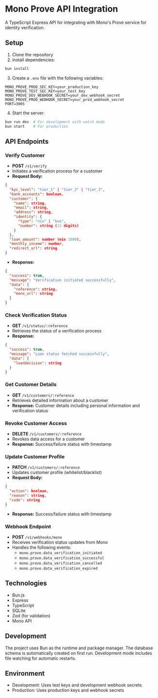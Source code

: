 # Mono Prove API Integration

A TypeScript Express API for integrating with Mono's Prove service for identity verification.

## Setup

1. Clone the repository
2. Install dependencies:

```bash
bun install
```

3. Create a `.env` file with the following variables:

```env
MONO_PROVE_PROD_SEC_KEY=your_production_key
MONO_PROVE_TEST_SEC_KEY=your_test_key
MONO_PROVE_DEV_WEBHOOK_SECRET=your_dev_webhook_secret
MONO_PROVE_PROD_WEBHOOK_SECRET=your_prod_webhook_secret
PORT=3005
```

4. Start the server:

```bash
bun run dev  # For development with watch mode
bun start    # For production
```

## API Endpoints

### Verify Customer

-   **POST** `/v1/verify`
-   Initiates a verification process for a customer
-   **Request Body:**

```json
{
  "kyc_level": "tier_1" | "tier_2" | "tier_3",
  "bank_accounts": boolean,
  "customer": {
    "name": string,
    "email": string,
    "address": string,
    "identity": {
      "type": "nin" | "bvn",
      "number": string (11 digits)
    }
  },
  "loan_amount": number (min 1000),
  "monthly_income": number,
  "redirect_url": string
}
```

-   **Response:**

```json
{
  "success": true,
  "message": "Verification initiated successfully",
  "data": {
    "reference": string,
    "mono_url": string
  }
}
```

### Check Verification Status

-   **GET** `/v1/status/:reference`
-   Retrieves the status of a verification process
-   **Response:**

```json
{
  "success": true,
  "message": "Loan status fetched successfully",
  "data": {
    "loanDecision": string
  }
}
```

### Get Customer Details

-   **GET** `/v1/customers/:reference`
-   Retrieves detailed information about a customer
-   **Response:** Customer details including personal information and verification status

### Revoke Customer Access

-   **DELETE** `/v1/customers/:reference`
-   Revokes data access for a customer
-   **Response:** Success/failure status with timestamp

### Update Customer Profile

-   **PATCH** `/v1/customers/:reference`
-   Updates customer profile (whitelist/blacklist)
-   **Request Body:**

```json
{
  "action": boolean,
  "reason": string,
  "code": string
}
```

-   **Response:** Success/failure status with timestamp

### Webhook Endpoint

-   **POST** `/v1/webhooks/mono`
-   Receives verification status updates from Mono
-   Handles the following events:
    -   `mono.prove.data_verification_initiated`
    -   `mono.prove.data_verification_successful`
    -   `mono.prove.data_verification_cancelled`
    -   `mono.prove.data_verification_expired`

## Technologies

-   Bun.js
-   Express
-   TypeScript
-   SQLite
-   Zod (for validation)
-   Mono API

## Development

The project uses Bun as the runtime and package manager. The database schema is automatically created on first run. Development mode includes file watching for automatic restarts.

## Environment

-   Development: Uses test keys and development webhook secrets
-   Production: Uses production keys and webhook secrets
